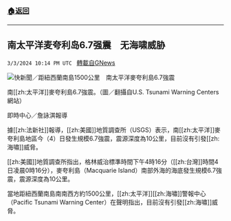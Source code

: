 ###  [:house:返回](README.md)
---


## 南太平洋麦夸利岛6.7强震　无海啸威胁
`3/3/2024 10:14 PM UTC ` [轉載自GNews](https://gnews.org/articles/2361602)

![快新聞／距紐西蘭南島1500公里　南太平洋麥夸利島6.7強震](https://cdn.ftvnews.com.tw/manasystem/FileData/News/0225d0d6-7116-4267-9b59-d41a6d7b5965.jpg "快新聞／距紐西蘭南島1500公里　南太平洋麥夸利島6.7強震")

南[[zh:太平洋]]麥夸利島6.7強震。（圖／翻攝自U.S. Tsunami Warning Centers網站）

即時中心／詹詠淇報導

據[[zh:法新社]]報導，[[zh:美國]]地質調查所（USGS）表示，南[[zh:太平洋]]麥夸利島地區今（4）日發生規模6.7強震，震源深度為10公里，目前沒有引發[[zh:海嘯]]威脅。

[[zh:美國]]地質調查所指出，格林威治標準時間下午4時16分（[[zh:台灣]]時間4日凌晨0時16分），麥夸利島（Macquarie Island）南部外海的海底發生規模6.7強震，震源深度為10公里。

當地距紐西蘭南島南南西方約1500公里，[[zh:太平洋]][[zh:海嘯]]警報中心（Pacific Tsunami Warning Center）在聲明指出，目前沒有引發[[zh:海嘯]]威脅。
